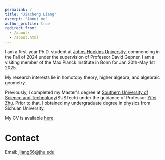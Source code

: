 ```yaml
---
permalink: /
title: "Jiacheng Liang"
excerpt: "About me"
author_profile: true
redirect_from: 
  - /about/
  - /about.html
---
```


I am a first-year Ph.D. student at [Johns Hopkins University](https://mathematics.jhu.edu/), commencing in the Fall of 2024 under the supervision of Professor David Gepner. I am a visiting member of the Max Planck Institute in Bonn for Jan 20th-May 1st 2025. 

My research interests lie in homotopy theory, higher algebra, and algebraic geometry.

Previously, I completed my Master's degree at [Southern University of Science and Technology](https://www.sustech.edu.cn/en/)(SUSTech) under the guidance of Professor [Yifei Zhu](https://yifeizhu.github.io/). Prior to that, I obtained my undergraduate degree in physics from Sichuan University.

My CV is available [here](https://552jc.github.io/ljc552.github.io/files/resume.pdf).

Contact
======
Email: jliang66@jhu.edu
